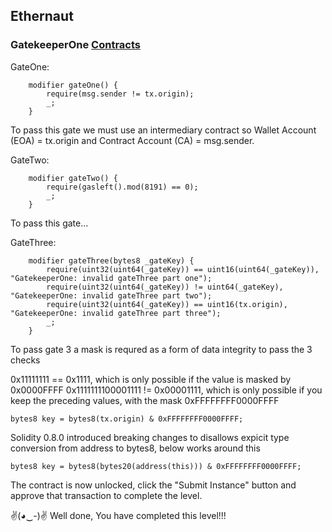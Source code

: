 ## Ethernaut 
### GatekeeperOne [Contracts](./13-GatekeeperOne/)

GateOne:
```solidity
    modifier gateOne() {
        require(msg.sender != tx.origin);
        _;
    }
```
To pass this gate we must use an intermediary contract so Wallet Account (EOA) = tx.origin and Contract Account (CA) = msg.sender.

GateTwo:
```solidity
    modifier gateTwo() {
        require(gasleft().mod(8191) == 0);
        _;
    }
```
To pass this gate...

GateThree:
```solidity
    modifier gateThree(bytes8 _gateKey) {
        require(uint32(uint64(_gateKey)) == uint16(uint64(_gateKey)), "GatekeeperOne: invalid gateThree part one");
        require(uint32(uint64(_gateKey)) != uint64(_gateKey), "GatekeeperOne: invalid gateThree part two");
        require(uint32(uint64(_gateKey)) == uint16(tx.origin), "GatekeeperOne: invalid gateThree part three");
        _;
    }
```
To pass gate 3 a mask is requred as a form of data integrity to pass the 3 checks

0x11111111 == 0x1111, which is only possible if the value is masked by 0x0000FFFF
0x1111111100001111 != 0x00001111, which is only possible if you keep the preceding values, with the mask 0xFFFFFFFF0000FFFF
```solidity
bytes8 key = bytes8(tx.origin) & 0xFFFFFFFF0000FFFF;
```

Solidity 0.8.0 introduced breaking changes to disallows expicit type conversion from address to bytes8, below works around this
``` solidity
bytes8 key = bytes8(bytes20(address(this))) & 0xFFFFFFFF0000FFFF;
```

The contract is now unlocked, click the "Submit Instance" button and approve that transaction to complete the level.

✌(◕‿-)✌ Well done, You have completed this level!!!